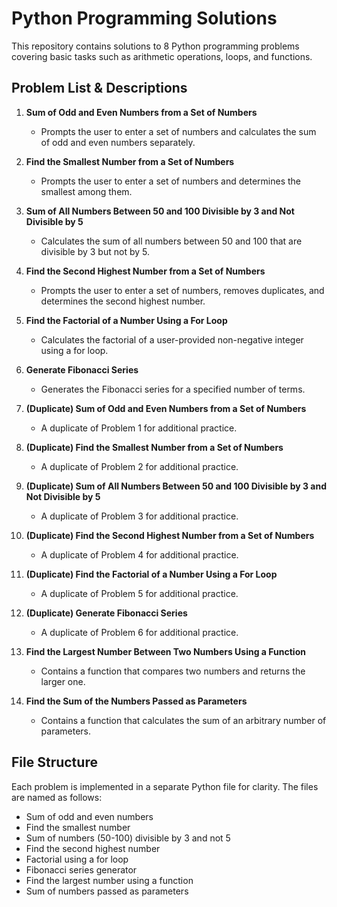 # Python Programming Solutions

This repository contains solutions to 8 Python programming problems covering basic tasks such as arithmetic operations, loops, and functions. 

## Problem List & Descriptions

1. **Sum of Odd and Even Numbers from a Set of Numbers**  
   - Prompts the user to enter a set of numbers and calculates the sum of odd and even numbers separately.

2. **Find the Smallest Number from a Set of Numbers**  
   - Prompts the user to enter a set of numbers and determines the smallest among them.

3. **Sum of All Numbers Between 50 and 100 Divisible by 3 and Not Divisible by 5**  
   - Calculates the sum of all numbers between 50 and 100 that are divisible by 3 but not by 5.

4. **Find the Second Highest Number from a Set of Numbers**  
   - Prompts the user to enter a set of numbers, removes duplicates, and determines the second highest number.

5. **Find the Factorial of a Number Using a For Loop**  
   - Calculates the factorial of a user-provided non-negative integer using a for loop.

6. **Generate Fibonacci Series**  
   - Generates the Fibonacci series for a specified number of terms.

7. **(Duplicate) Sum of Odd and Even Numbers from a Set of Numbers**  
   - A duplicate of Problem 1 for additional practice.

8. **(Duplicate) Find the Smallest Number from a Set of Numbers**  
   - A duplicate of Problem 2 for additional practice.

9. **(Duplicate) Sum of All Numbers Between 50 and 100 Divisible by 3 and Not Divisible by 5**  
   - A duplicate of Problem 3 for additional practice.

10. **(Duplicate) Find the Second Highest Number from a Set of Numbers**  
    - A duplicate of Problem 4 for additional practice.

11. **(Duplicate) Find the Factorial of a Number Using a For Loop**  
    - A duplicate of Problem 5 for additional practice.

12. **(Duplicate) Generate Fibonacci Series**  
    - A duplicate of Problem 6 for additional practice.

13. **Find the Largest Number Between Two Numbers Using a Function**  
    - Contains a function that compares two numbers and returns the larger one.

14. **Find the Sum of the Numbers Passed as Parameters**  
    - Contains a function that calculates the sum of an arbitrary number of parameters.

## File Structure

Each problem is implemented in a separate Python file for clarity. The files are named as follows:

- Sum of odd and even numbers
- Find the smallest number
- Sum of numbers (50-100) divisible by 3 and not 5
- Find the second highest number
- Factorial using a for loop
- Fibonacci series generator
- Find the largest number using a function
- Sum of numbers passed as parameters
